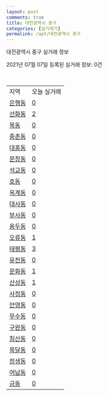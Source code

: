 ```yaml
---
layout: post
comments: true
title: 대전광역시 중구
categories: [실거래가]
permalink: /apt/대전광역시 중구
---
```


대전광역시 중구 실거래 정보

2021년 07월 07일 등록된 실거래 정보: 0건

<script type="text/javascript">
  google.charts.load('current', {'packages':['corechart']});
  google.charts.setOnLoadCallback(drawChart);

  function drawChart() {
    var data = google.visualization.arrayToDataTable([['거래일', '매매', '전월세', '전매'], ['20-07', 138, 230, 18], ['20-08', 302, 205, 23], ['20-09', 155, 214, 15], ['20-10', 222, 216, 17], ['20-11', 261, 209, 17], ['20-12', 321, 238, 27], ['21-01', 302, 283, 12], ['21-02', 186, 235, 23], ['21-03', 298, 262, 18], ['21-04', 247, 236, 14], ['21-05', 265, 210, 15], ['21-06', 125, 180, 7], ['21-07', 2, 8, 0]]);

    var options = {
      title: '최근 유형별 거래량 추이',
      legend: { position: 'bottom' }
    };

    var chart = new google.visualization.LineChart(document.getElementById('columnchart_material'));
    chart.draw(data, (options));
  }
</script>

<div id="columnchart_material" style="width: 95%; margin-left: -35px"></div>
<br>
<table class="sortable">
  <tr>
    <td>지역</td>
    <td>오늘 실거래</td>
  </tr>

  
  <tr class="item">
    <td><a href="대전광역시 중구 은행동">은행동</a></td>
    <td><a href="대전광역시 중구 은행동">0</a></td>
  </tr>
    

  <tr class="item">
    <td><a href="대전광역시 중구 선화동">선화동</a></td>
    <td><a href="대전광역시 중구 선화동">2</a></td>
  </tr>
    

  <tr class="item">
    <td><a href="대전광역시 중구 목동">목동</a></td>
    <td><a href="대전광역시 중구 목동">0</a></td>
  </tr>
    

  <tr class="item">
    <td><a href="대전광역시 중구 중촌동">중촌동</a></td>
    <td><a href="대전광역시 중구 중촌동">0</a></td>
  </tr>
    

  <tr class="item">
    <td><a href="대전광역시 중구 대흥동">대흥동</a></td>
    <td><a href="대전광역시 중구 대흥동">0</a></td>
  </tr>
    

  <tr class="item">
    <td><a href="대전광역시 중구 문창동">문창동</a></td>
    <td><a href="대전광역시 중구 문창동">0</a></td>
  </tr>
    

  <tr class="item">
    <td><a href="대전광역시 중구 석교동">석교동</a></td>
    <td><a href="대전광역시 중구 석교동">0</a></td>
  </tr>
    

  <tr class="item">
    <td><a href="대전광역시 중구 호동">호동</a></td>
    <td><a href="대전광역시 중구 호동">0</a></td>
  </tr>
    

  <tr class="item">
    <td><a href="대전광역시 중구 옥계동">옥계동</a></td>
    <td><a href="대전광역시 중구 옥계동">0</a></td>
  </tr>
    

  <tr class="item">
    <td><a href="대전광역시 중구 대사동">대사동</a></td>
    <td><a href="대전광역시 중구 대사동">0</a></td>
  </tr>
    

  <tr class="item">
    <td><a href="대전광역시 중구 부사동">부사동</a></td>
    <td><a href="대전광역시 중구 부사동">0</a></td>
  </tr>
    

  <tr class="item">
    <td><a href="대전광역시 중구 용두동">용두동</a></td>
    <td><a href="대전광역시 중구 용두동">0</a></td>
  </tr>
    

  <tr class="item">
    <td><a href="대전광역시 중구 오류동">오류동</a></td>
    <td><a href="대전광역시 중구 오류동">1</a></td>
  </tr>
    

  <tr class="item">
    <td><a href="대전광역시 중구 태평동">태평동</a></td>
    <td><a href="대전광역시 중구 태평동">3</a></td>
  </tr>
    

  <tr class="item">
    <td><a href="대전광역시 중구 유천동">유천동</a></td>
    <td><a href="대전광역시 중구 유천동">0</a></td>
  </tr>
    

  <tr class="item">
    <td><a href="대전광역시 중구 문화동">문화동</a></td>
    <td><a href="대전광역시 중구 문화동">1</a></td>
  </tr>
    

  <tr class="item">
    <td><a href="대전광역시 중구 산성동">산성동</a></td>
    <td><a href="대전광역시 중구 산성동">1</a></td>
  </tr>
    

  <tr class="item">
    <td><a href="대전광역시 중구 사정동">사정동</a></td>
    <td><a href="대전광역시 중구 사정동">0</a></td>
  </tr>
    

  <tr class="item">
    <td><a href="대전광역시 중구 안영동">안영동</a></td>
    <td><a href="대전광역시 중구 안영동">0</a></td>
  </tr>
    

  <tr class="item">
    <td><a href="대전광역시 중구 무수동">무수동</a></td>
    <td><a href="대전광역시 중구 무수동">0</a></td>
  </tr>
    

  <tr class="item">
    <td><a href="대전광역시 중구 구완동">구완동</a></td>
    <td><a href="대전광역시 중구 구완동">0</a></td>
  </tr>
    

  <tr class="item">
    <td><a href="대전광역시 중구 침산동">침산동</a></td>
    <td><a href="대전광역시 중구 침산동">0</a></td>
  </tr>
    

  <tr class="item">
    <td><a href="대전광역시 중구 목달동">목달동</a></td>
    <td><a href="대전광역시 중구 목달동">0</a></td>
  </tr>
    

  <tr class="item">
    <td><a href="대전광역시 중구 정생동">정생동</a></td>
    <td><a href="대전광역시 중구 정생동">0</a></td>
  </tr>
    

  <tr class="item">
    <td><a href="대전광역시 중구 어남동">어남동</a></td>
    <td><a href="대전광역시 중구 어남동">0</a></td>
  </tr>
    

  <tr class="item">
    <td><a href="대전광역시 중구 금동">금동</a></td>
    <td><a href="대전광역시 중구 금동">0</a></td>
  </tr>
    


</table>


    